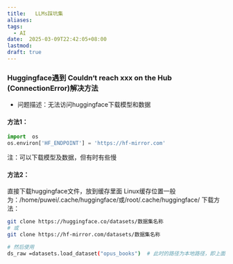 ```yaml
---
title:   LLMs踩坑集
aliases: 
tags:
  - AI
date:  2025-03-09T22:42:05+08:00
lastmod: 
draft: true
---
```


### Huggingface遇到 Couldn‘t reach xxx on the Hub (ConnectionError)解决方法
- 问题描述：无法访问huggingface下载模型和数据

#### 方法1：
``` python
import  os
os.environ['HF_ENDPOINT'] = 'https://hf-mirror.com'
```
注：可以下载模型及数据，但有时有些慢

#### 方法2：
直接下载huggingface文件，放到缓存里面
Linux缓存位置一般为：/home/puwei/.cache/huggingface/或/root/.cache/huggingface/
下载方法：

```bash
git clone https://huggingface.co/datasets/数据集名称
# 或
git clone https://hf-mirror.com/datasets/数据集名称

# 然后使用
ds_raw =datasets.load_dataset("opus_books")  # 此时的路径为本地路径，即上面下载文件的路径
```
